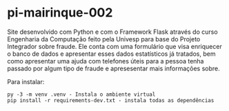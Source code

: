 # pi-mairinque-002
Site desenvolvido com Python e com o Framework Flask através do curso Engenharia da Computação feito pela Univesp para base do Projeto Integrador sobre fraude. Ele conta com uma formulário que visa enriquecer o banco de dados e apresentar esses dados estatísticos já tratados, bem como apresentar uma ajuda com telefones úteis para a pessoa tenha passado por algum tipo de fraude e apresesentar mais informações sobre.



Para instalar:
````console
py -3 -m venv .venv - Instala o ambiente virtual
pip install -r requirements-dev.txt - instala todas as dependências

````

